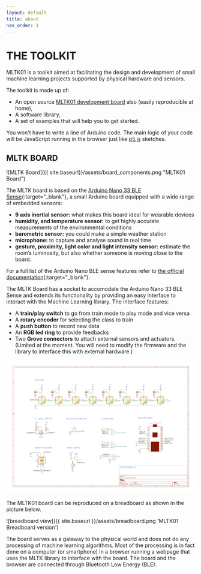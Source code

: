 ```yaml
---
layout: default
title: about
nav_order: 1
---
```


# THE TOOLKIT

MLTK01 is a toolkit aimed at facilitating the design and development of small machine learning projects supported by physical hardware and sensors.

The toolkit is made up of:

- An open source [MLTK01 development board](about.html#mltk-board) also (easily reproducible at home),
- A software library,
- A set of examples that will help you to get started.

<!-- The board comes pre-flashed with a custom firmware which exposes the board bluetooth property and it is intended to function in combination with a webpage running a JavaScript sketch file that includes the MLTK01 library. -->

<span class="highlight">You won't have to write a line of Arduino code. The main logic of your code will be JavaScript running in the browser just like [p5.js](https://p5js.org/) sketches.</span>

## MLTK BOARD

![MLTK Board]({{ site.baseurl}}/assets/board_components.png "MLTK01 Board")

The MLTK board is based on the [Arduino Nano 33 BLE Sense](https://store.arduino.cc/arduino-nano-33-ble-sense){:target="\_blank"}, a small Arduino board equipped with a wide range of embedded sensors:

- **9 axis inertial sensor:** what makes this board ideal for wearable devices
- **humidity, and temperature sensor:** to get highly accurate measurements of the environmental conditions
- **barometric sensor:** you could make a simple weather station
- **microphone:** to capture and analyse sound in real time
- **gesture, proximity, light color and light intensity sensor:** estimate the room’s luminosity, but also whether someone is moving close to the board.

For a full list of the Arduino Nano BLE sense features refer to [the official documentation](https://store.arduino.cc/arduino-nano-33-ble-sense){:target="\_blank"}.

The MLTK Board has a socket to accomodate the Arduino Nano 33 BLE Sense and extends its functionality by providing an easy interface to interact with the Machine Learning library. The interface features:

- A **train/play switch** to go from train mode to play mode and vice versa
- A **rotary encoder** for selecting the class to train
- A **push button** to record new data
- An **RGB led ring** to provide feedbacks
- Two **Grove connectors** to attach external sensors and actuators. (Limited at the moment. You will need to modify the firmware and the library to interface this with external hardware.)

![Board schematics](https://raw.githubusercontent.com/id-studiolab/MLTK01/master/board/circuit.png 'MLTK01 Board Schematics')

The MLTK01 board can be reproduced on a breadboard as shown in the picture below.

![breadboard view]({{ site.baseurl }}/assets/breadboard.png 'MLTK01 Breadboard version')

The board serves as a gateway to the physical world and does not do any processing of machine learning algorithms. Most of the processing is in fact done on a computer (or smartphone) in a browser running a webpage that uses the MLTK library to interface with the board. The board and the browser are connected through Bluetooth Low Energy (BLE).
